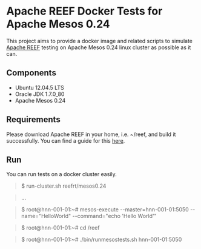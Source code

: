 Apache REEF Docker Tests for Apache Mesos 0.24
==========================================================

This project aims to provide a docker image and related scripts to simulate 
[Apache REEF](http://reef.apache.org/) testing on 
Apache Mesos 0.24 linux cluster as possible as it can. 

Components
----------

* Ubuntu 12.04.5 LTS
* Oracle JDK 1.7.0_80
* Apache Mesos 0.24

Requirements
------------

Please download Apache REEF in your home, i.e. ~/reef, and build
it successfully. You can find a guide for this 
[here](https://cwiki.apache.org/confluence/display/REEF/Compiling+REEF).

Run
---
You can run tests on a docker cluster easily.

> $ run-cluster.sh reefrt/mesos0.24

> ...

> $ root@hnn-001-01:~# mesos-execute --master=hnn-001-01:5050 --name="HelloWorld" --command="echo 'Hello World'"

> $ root@hnn-001-01:~# cd /reef

> $ root@hnn-001-01:~# ./bin/runmesostests.sh hnn-001-01:5050

